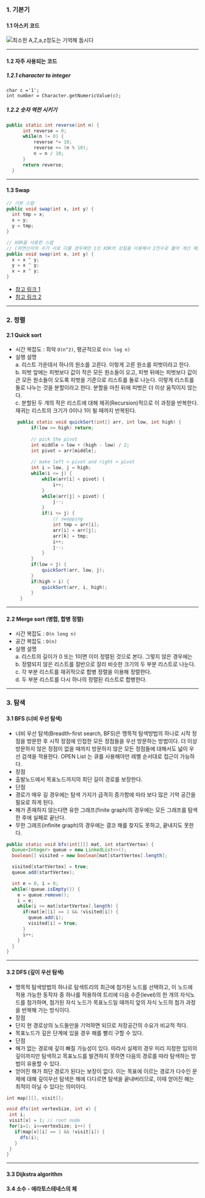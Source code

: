 ### 1. 기본기
#### 1.1 아스키 코드
![최소한 A,Z,a,z정도는 기억해 둡시다](https://github.com/ksu3101/TIL/blob/master/Algorithm/Images/1275273992_asciitable.gif)

---

#### 1.2 자주 사용되는 코드 
##### 1.2.1 character to integer
 ```
char c ='1';
int number = Character.getNumericValue(c);
 ```
##### 1.2.2 숫자 역전 시키기 
```java
public static int reverse(int n) {
      int reverse = 0;
      while(n != 0) {
          reverse *= 10;
          reverse += (n % 10);
          n = n / 10;
      }
      return reverse;
  }
```

---
#### 1.3 Swap
```java
// 기본 스왑 
public void swap(int x, int y) {
  int tmp = x;
  x = y;
  y = tmp;
}

// XOR을 사용한 스왑 
// (피연산자의 수가 서로 다를 경우에만 1인 XOR의 성질을 이용해서 2진수로 풀어 계산 해보면 된다.)
public void swap(int x, int y) {
  x = x ^ y;
  y = x ^ y;
  x = x ^ y;
}
```
 - [참고 링크 1](https://betterexplained.com/articles/swap-two-variables-using-xor/)
 - [참고 링크 2](https://en.wikipedia.org/wiki/XOR_swap_algorithm)
 
---

### 2. 정렬
#### 2.1 Quick sort
- 시간 복잡도 : 최악 `O(n^2)`, 평균적으로 `O(n log n)`  
- 실행 설명  
  a. 리스트 가운데서 하나의 원소를 고른다. 이렇게 고른 원소를 피벗이라고 한다.  
  b. 피벗 앞에는 피벗보다 값이 작은 모든 원소들이 오고, 피벗 뒤에는 피벗보다 값이 큰 모든 원소들이 오도록 피벗을 기준으로 리스트를 둘로 나눈다. 이렇게 리스트를 둘로 나누는 것을 분할이라고 한다. 분할을 마친 뒤에 피벗은 더 이상 움직이지 않는다.  
  c. 분할된 두 개의 작은 리스트에 대해 재귀(Recursion)적으로 이 과정을 반복한다. 재귀는 리스트의 크기가 0이나 1이 될 때까지 반복된다.  
```java
    public static void quickSort(int[] arr, int low, int high) {
         if(low >= high) return;
         
         // pick the pivot
         int middle = low + (high - low) / 2;
         int pivot = arr[middle];
         
         // make left < pivot and right > pivot
         int i = low, j = high;
         while(i <= j) {
             while(arr[i] < pivot) {
                 i++;
             }
             while(arr[j] > pivot) {
                 j--;
             }
             if(i <= j) {
                 // swapping
                 int tmp = arr[i];
                 arr[i] = arr[j];
                 arr[k] = tmp;
                 i++;
                 j--;
             }
         }
         if(low < j) {
             quickSort(arr, low, j);
         }
         if(high > i) {
             quickSort(arr, i, high);
         }
     }
```
---
#### 2.2 Merge sort (병합, 합병 정렬)  
- 시간 복잡도 : `O(n long n)`
- 공간 복잡도 : `O(n)`  
- 실행 설명  
  a. 리스트의 길이가 0 또는 1이면 이미 정렬된 것으로 본다. 그렇지 않은 경우에는  
  b. 정렬되지 않은 리스트를 절반으로 잘라 비슷한 크기의 두 부분 리스트로 나눈다.  
  c. 각 부분 리스트를 재귀적으로 합병 정렬을 이용해 정렬한다.  
  d. 두 부분 리스트를 다시 하나의 정렬된 리스트로 합병한다.  

---
### 3. 탐색 
#### 3.1 BFS (너비 우선 탐색) 
- 너비 우선 탐색(Breadth-first search, BFS)은 맹목적 탐색방법의 하나로 시작 정점을 방문한 후 시작 정점에 인접한 모든 정점들을 우선 방문하는 방법이다. 더 이상 방문하지 않은 정점이 없을 때까지 방문하지 않은 모든 정점들에 대해서도 넓이 우선 검색을 적용한다. OPEN List 는 큐를 사용해야만 레벨 순서대로 접근이 가능하다.
- 장점
 - 출발노드에서 목표노드까지의 최단 길이 경로를 보장한다.
- 단점
 - 경로가 매우 길 경우에는 탐색 가지가 급격히 증가함에 따라 보다 많은 기억 공간을 필요로 하게 된다.
 - 해가 존재하지 않는다면 유한 그래프(finite graph)의 경우에는 모든 그래프를 탐색한 후에 실패로 끝난다.
 - 무한 그래프(infinite graph)의 경우에는 결코 해를 찾지도 못하고, 끝내지도 못한다.
```java
public static void bfs(int[][] mat, int startVertex) {
  Queue<Integer> queue = new LinkedList<>();
  boolean[] visited = new boolean[mat[startVertex].length];

  visited[startVertex] = true;
  queue.add(startVertex);

  int e = 0, i = 0;
  while(!queue.isEmpty()) {
    e = queue.remove();
    i = e;
    while(i <= mat[startVertex].length) {
      if(mat[e][i] == 1 && !visited[i]) {
        queue.add(i);
        visited[i] = true;
      }
      i++;
    }
  }
}
```
---
#### 3.2 DFS (깊이 우선 탐색)
- 맹목적 탐색방법의 하나로 탐색트리의 최근에 첨가된 노드를 선택하고, 이 노드에 적용 가능한 동작자 중 하나를 적용하여 트리에 다음 수준(level)의 한 개의 자식노드를 첨가하며, 첨가된 자식 노드가 목표노드일 때까지 앞의 자식 노드의 첨가 과정을 반복해 가는 방식이다.
- 장점
 - 단지 현 경로상의 노드들만을 기억하면 되므로 저장공간의 수요가 비교적 적다.
 - 목표노드가 깊은 단계에 있을 경우 해를 빨리 구할 수 있다.
- 단점
 - 해가 없는 경로에 깊이 빠질 가능성이 있다. 따라서 실제의 경우 미리 지정한 임의의 깊이까지만 탐색하고 목표노드를 발견하지 못하면 다음의 경로를 따라 탐색하는 방법이 유용할 수 있다.
 - 얻어진 해가 최단 경로가 된다는 보장이 없다. 이는 목표에 이르는 경로가 다수인 문제에 대해 깊이우선 탐색은 해에 다다르면 탐색을 끝내버리므로, 이때 얻어진 해는 최적이 아닐 수 있다는 의미이다.
 ```java
 int map[][], visit[];

void dfs(int vertexSize, int v) { 
  int i;
  visit[v] = 1; // root node
  for(i=1; i<=vertexSize; i++) {
    if(map[v][i] == 1 && !visit[i]) {
      dfs(i);
    }
  }
}
 ```
___
#### 3.3 Dijkstra algorithm
#### 3.4 소수 - 에라토스테네스의 체 

